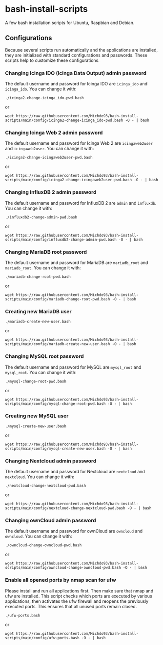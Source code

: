 # bash-install-scripts
A few bash installation scripts for Ubuntu, Raspbian and Debian.

## Configurations

Because several scripts run automatically and the applications are installed, they are initialized with standard configurations and passwords. These scripts help to customize these configurations.

### Changing Icinga IDO (Icinga Data Output) admin password

The default username and password for Icinga IDO are `icinga_ido` and `icinga_ido`. You can change it with: 

```
./icinga2-change-icinga_ido-pwd.bash
```

or

```
wget https://raw.githubusercontent.com/Michdo93/bash-install-scripts/main/config/icinga2-change-icinga_ido-pwd.bash -O - | bash
```

### Changing Icinga Web 2 admin password

The default username and password for Icinga Web 2 are `icingaweb2user` and `icingaweb2user`. You can change it with: 

```
./icinga2-change-icingaweb2user-pwd.bash
```

or

```
wget https://raw.githubusercontent.com/Michdo93/bash-install-scripts/main/config/icinga2-change-icingaweb2user-pwd.bash -O - | bash
```

### Changing InfluxDB 2 admin password

The default username and password for InfluxDB 2 are `admin` and `influxdb`. You can change it with: 

```
./influxdb2-change-admin-pwd.bash
```

or

```
wget https://raw.githubusercontent.com/Michdo93/bash-install-scripts/main/config/influxdb2-change-admin-pwd.bash -O - | bash
```

### Changing MariaDB root password

The default username and password for MariaDB are `mariadb_root` and `mariadb_root`. You can change it with: 

```
./mariadb-change-root-pwd.bash
```

or

```
wget https://raw.githubusercontent.com/Michdo93/bash-install-scripts/main/config/mariadb-change-root-pwd.bash -O - | bash
```

### Creating new MariaDB user

```
./mariadb-create-new-user.bash
```

or

```
wget https://raw.githubusercontent.com/Michdo93/bash-install-scripts/main/config/mariadb-create-new-user.bash -O - | bash
```

### Changing MySQL root password

The default username and password for MySQL are `mysql_root` and `mysql_root`. You can change it with: 

```
./mysql-change-root-pwd.bash
```

or

```
wget https://raw.githubusercontent.com/Michdo93/bash-install-scripts/main/config/mysql-change-root-pwd.bash -O - | bash
```

### Creating new MySQL user

```
./mysql-create-new-user.bash
```

or

```
wget https://raw.githubusercontent.com/Michdo93/bash-install-scripts/main/config/mysql-create-new-user.bash -O - | bash
```

### Changing Nextcloud admin password

The default username and password for Nextcloud are `nextcloud` and `nextcloud`. You can change it with: 

```
./nextcloud-change-nextcloud-pwd.bash
```

or

```
wget https://raw.githubusercontent.com/Michdo93/bash-install-scripts/main/config/nextcloud-change-nextcloud-pwd.bash -O - | bash
```
### Changing ownCloud admin password

The default username and password for ownCloud are `owncloud` and `owncloud`. You can change it with: 

```
./owncloud-change-owncloud-pwd.bash
```

or

```
wget https://raw.githubusercontent.com/Michdo93/bash-install-scripts/main/config/owncloud-change-owncloud-pwd.bash -O - | bash
```

### Enable all opened ports by nmap scan for ufw

Please install and run all applications first. Then make sure that nmap and ufw are installed. This script checks which ports are executed by various applications, then activates the ufw firewall and reopens the previously executed ports. This ensures that all unused ports remain closed.

```
./ufw-ports.bash
```

or

```
wget https://raw.githubusercontent.com/Michdo93/bash-install-scripts/main/config/ufw-ports.bash -O - | bash
```
